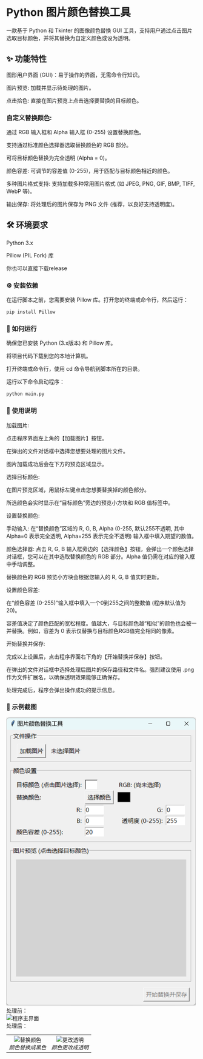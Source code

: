 # Python 图片颜色替换工具
一款基于 Python 和 Tkinter 的图像颜色替换 GUI 工具，支持用户通过点击图片选取目标颜色，并将其替换为自定义颜色或设为透明。


## ✨ 功能特性
图形用户界面 (GUI)：易于操作的界面，无需命令行知识。

图片预览: 加载并显示待处理的图片。

点击拾色: 直接在图片预览上点击选择要替换的目标颜色。

### 自定义替换颜色:

通过 RGB 输入框和 Alpha 输入框 (0-255) 设置替换颜色。

支持通过标准颜色选择器选取替换颜色的 RGB 部分。

可将目标颜色替换为完全透明 (Alpha = 0)。

颜色容差: 可调节的容差值 (0-255)，用于匹配与目标颜色相近的颜色。

多种图片格式支持: 支持加载多种常用图片格式 (如 JPEG, PNG, GIF, BMP, TIFF, WebP 等)。

输出保存: 将处理后的图片保存为 PNG 文件 (推荐，以良好支持透明度)。

## 🛠️ 环境要求
Python 3.x

Pillow (PIL Fork) 库

你也可以直接下载release

### ⚙️ 安装依赖
在运行脚本之前，您需要安装 Pillow 库。打开您的终端或命令行，然后运行：

```bash
pip install Pillow
```

### 🚀 如何运行
确保您已安装 Python (3.x版本) 和 Pillow 库。

将项目代码下载到您的本地计算机。

打开终端或命令行，使用 cd 命令导航到脚本所在的目录。

运行以下命令启动程序：
```bash
python main.py
```

### 📖 使用说明
加载图片:

点击程序界面左上角的【加载图片】按钮。

在弹出的文件对话框中选择您想要处理的图片文件。

图片加载成功后会在下方的预览区域显示。

选择目标颜色:

在图片预览区域，用鼠标左键点击您想要替换掉的颜色部分。

所选颜色会实时显示在“目标颜色”旁边的预览小方块和 RGB 值标签中。

设置替换颜色:

手动输入: 在“替换颜色”区域的 R, G, B, Alpha (0-255, 默认255不透明, 其中 Alpha=0 表示完全透明, Alpha=255 表示完全不透明) 输入框中填入期望的数值。

颜色选择器: 点击 R, G, B 输入框旁边的【选择颜色】按钮，会弹出一个颜色选择对话框，您可以在其中选取替换颜色的 RGB 部分。Alpha 值仍需在对应的输入框中手动调整。

替换颜色的 RGB 预览小方块会根据您输入的 R, G, B 值实时更新。

设置颜色容差:

在“颜色容差 (0-255)”输入框中填入一个0到255之间的整数值 (程序默认值为 20)。

容差值决定了颜色匹配的宽松程度。值越大，与目标颜色越“相似”的颜色也会被一并替换。例如，容差为 0 表示仅替换与目标颜色RGB值完全相同的像素。

开始替换并保存:

完成以上设置后，点击程序界面右下角的【开始替换并保存】按钮。

在弹出的文件对话框中选择处理后图片的保存路径和文件名。强烈建议使用 .png 作为文件扩展名，以确保透明效果能够正确保存。

处理完成后，程序会弹出操作成功的提示信息。

### 📸 示例截图
<img src="img4.png" alt="程序主界面" width="500"/><br>
处理前：<br>
<img src="img1.png" alt="程序主界面" width="500"/><br>
处理后：
<table>
  <tr>
    <td align="center" valign="top">
      <img src="img2.png" alt="替换颜色" width="350"/>
      <br/>
      <em>颜色替换成黑色</em>
    </td>
    <td align="center" valign="top">
      <img src="img3.png" alt="更改透明" width="350"/>
      <br/>
      <em>颜色更改成透明</em>
    </td>
  </tr>
</table>

